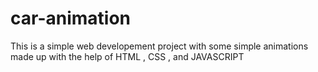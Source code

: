 # car-animation
This is a simple web developement project with some simple animations made up with the help of HTML , CSS , and JAVASCRIPT
